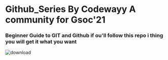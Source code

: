 # Github_Series By Codewayy A community for Gsoc'21
### Beginner Guide to GIT and Github if ou'll follow this repo i thing you will get it what you want
![download](https://user-images.githubusercontent.com/47344024/87243162-452a0c00-c451-11ea-961e-f33eb3cc444d.png)
